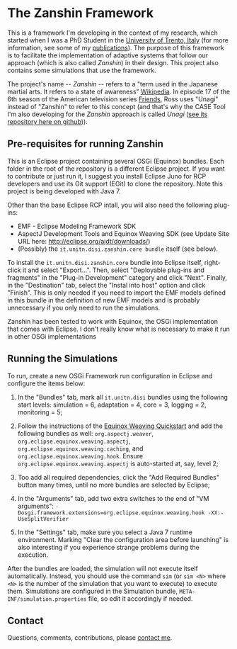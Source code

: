 The Zanshin Framework
=====================

This is a framework I'm developing in the context of my research, which started when I was a PhD Student in the [University of Trento, Italy](http://ict.unitn.it/) (for more information, see some of my [publications](http://disi.unitn.it/~vitorsouza/academia/)). The purpose of this framework is to facilitate the implementation of adaptive systems that follow our approach (which is also called _Zanshin_) in their design. This project also contains some simulations that use the framework.

The project's name -- _Zanshin_ -- refers to a "term used in the Japanese martial arts. It refers to a state of awareness" [Wikipedia](http://en.wikipedia.org/wiki/Zanshin). In episode 17 of the 6th season of the American television series [Friends](http://en.wikipedia.org/wiki/Friends), Ross uses "Unagi" instead of "Zanshin" to refer to this concept (and that's why the CASE Tool I'm also developing for the _Zanshin_ approach is called _Unagi_ ([see its repository here on github](https://github.com/sefms-disi-unitn/Unagi))).



Pre-requisites for running Zanshin
----------------------------------

This is an Eclipse project containing several OSGi (Equinox) bundles. Each folder in the root of the repository is a different Eclipse project. If you want to contribute or just run it, I suggest you install Eclipse Juno for RCP developers and use its Git support (EGit) to clone the repository. Note this project is being developed with Java 7.

Other than the base Eclipse RCP intall, you will also need the following plug-ins:

- EMF - Eclipse Modeling Framework SDK
- AspectJ Development Tools and Equinox Weaving SDK (see Update Site URL here: http://eclipse.org/ajdt/downloads/)
- (Possibly) the `it.unitn.disi.zanshin.core bundle` itself (see below).


To install the `it.unitn.disi.zanshin.core` bundle into Eclipse itself, right-click it and select "Export...". Then, select "Deployable plug-ins and fragments" in the "Plug-in Development" category and click "Next". Finally, in the "Destination" tab, select the "Instal into host" option and click "Finish". This is only needed if you need to import the EMF models defined in this bundle in the definition of new EMF models and is probably unnecessary if you only need to run the simulations.

Zanshin has been tested to work with Equinox, the OSGi implementation that comes with Eclipse. I don't really know what is necessary to make it run in other OSGi implementations



Running the Simulations
-----------------------

To run, create a new OSGi Framework run configuration in Eclipse and configure the items below:

1. In the "Bundles" tab, mark all `it.unitn.disi` bundles using the following start levels: simulation = 6, adaptation = 4, core = 3, logging = 2, monitoring = 5;

2. Follow the instructions of the [Equinox Weaving Quickstart](http://wiki.eclipse.org/Equinox_Weaving_QuickStart) and add the following bundles as well: `org.aspectj.weaver`, `org.eclipse.equinox.weaving.aspectj`, `org.eclipse.equinox.weaving.caching`, and `org.eclipse.equinox.weaving.hook`. Ensure `org.eclipse.equinox.weaving.aspectj` is auto-started at, say, level 2;

3. Too add all required dependencies, click the "Add Required Bundles" button many times, until no more bundles are selected by Eclipse;

4. In the "Arguments" tab, add two extra switches to the end of "VM arguments":  `-Dosgi.framework.extensions=org.eclipse.equinox.weaving.hook -XX:-UseSplitVerifier`

5. In the "Settings" tab, make sure you select a Java 7 runtime environment. Marking "Clear the configuration area before launching" is also interesting if you experience strange problems during the execution.


After the bundles are loaded, the simulation will not execute itself automatically. Instead, you should use the command `sim` (or `sim <N>` where `<N>` is the number of the simulation that you want to execute) to execute them. Simulations are configured in the Simulation bundle, `META-INF/simulation.properties` file, so edit it accordingly if needed.


Contact
-------

Questions, comments, contributions, please [contact me](http://disi.unitn.it/~vitorsouza/).

